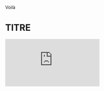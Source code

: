 Voilà 

# TITRE

<div class="iframe_container">
<iframe src="https://orthopus8.autodesk360.com/shares/public/SH919a0QTf3c32634dcff932b8e70dd51dfd?mode=embed" allowfullscreen="true" webkitallowfullscreen="true" mozallowfullscreen="true" frameborder="0"> </iframe>
</div>
